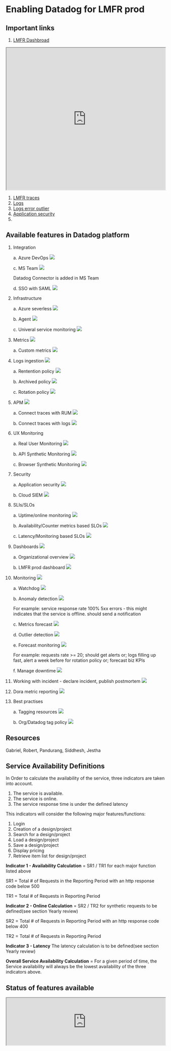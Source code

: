 # Enabling Datadog for LMFR prod

## Important links 

1. [LMFR Dashbroad](https://p.datadoghq.eu/sb/aee7596e-6682-11ee-a351-da7ad0900005-7a2d23d23a6dab9beb8fd8833e071f33)

<iframe width="100%" height="450" name="LMFR Dashboard" src="https://p.datadoghq.eu/sb/aee7596e-6682-11ee-a351-da7ad0900005-7a2d23d23a6dab9beb8fd8833e071f33"></iframe>

1. [LMFR traces](https://app.datadoghq.eu/apm/traces)
1. [Logs]()
1. [Logs error outlier](https://app.datadoghq.eu/watchdog/outlier/3bb742d3-8214-37bb-9110-9f2ad02474f9)
1. [Application security](https://app.datadoghq.eu/security/appsec)
1. 

## Available features in Datadog platform
1. Integration

    a. Azure DevOps ![](https://geps.dev/progress/100)

    c. MS Team ![](https://geps.dev/progress/100)

    Datadog Connector is added in MS Team

    d. SSO with SAML ![](https://geps.dev/progress/0)

1. Infrastructure

    a. Azure severless ![](https://geps.dev/progress/100)

    b. Agent ![](https://geps.dev/progress/100)

    c. Univeral service monitoring ![](https://geps.dev/progress/0)

1. Metrics ![](https://geps.dev/progress/100)

    a. Custom metrics ![](https://geps.dev/progress/0)

1. Logs ingestion ![](https://geps.dev/progress/100)

    a. Rentention policy ![](https://geps.dev/progress/0)
    
    b. Archived policy ![](https://geps.dev/progress/0)

    c. Rotation policy ![](https://geps.dev/progress/0)

1. APM ![](https://geps.dev/progress/100) 

    a. Connect traces with RUM ![](https://geps.dev/progress/0)

    b. Connect traces with logs ![](https://geps.dev/progress/100)

1. UX Monitoring 

    a. Real User Monitoring ![](https://geps.dev/progress/0)
    
    b. API Synthetic Monitoring ![](https://geps.dev/progress/30)
    
    c. Browser Synthetic Monitoring ![](https://geps.dev/progress/100) 

1. Security 
    
    a. Application security ![](https://geps.dev/progress/50)
    
    b. Cloud SIEM ![](https://geps.dev/progress/0)

1. SLIs/SLOs 

    a. Uptime/online monitoring ![](https://geps.dev/progress/50) 
    
    b. Availability/Counter metrics based SLOs ![](https://geps.dev/progress/70)
    
    c. Latency/Monitoring based SLOs ![](https://geps.dev/progress/100)

1. Dashboards ![](https://geps.dev/progress/100)

    a. Organizational overview ![](https://geps.dev/progress/0)

    b. LMFR prod dashboard ![](https://geps.dev/progress/100)

1. Monitoring ![](https://geps.dev/progress/100)

    a. Watchdog ![](https://geps.dev/progress/0)
    
    b. Anomaly detection ![](https://geps.dev/progress/100) 
    
    For example: 
    service response rate 100% 5xx errors - this might indicates that the service is offline.
    should send a notification
    
    c. Metrics forecast ![](https://geps.dev/progress/0)
    
    d. Outlier detection ![](https://geps.dev/progress/100)

    e. Forecast monitoring ![](https://geps.dev/progress/50) 
    
    For example: 
    requests rate >= 20; should get alerts 
    or; logs filling up fast, alert a week before for rotation policy 
    or; forecast biz KPIs

    f. Manage downtime ![](https://geps.dev/progress/0)

1. Working with incident - declare incident, publish postmortem ![](https://geps.dev/progress/0)

1. Dora metric reporting ![](https://geps.dev/progress/0)

1. Best practises

    a. Tagging resources ![](https://geps.dev/progress/100)

    b. Org/Datadog tag policy ![](https://geps.dev/progress/0)

## Resources

Gabriel, Robert, Pandurang, Siddhesh, Jestha

## Service Availability Definitions

In Order to calculate the availability of the service, three indicators are taken into account.

1. The service is available.
2. The service is online.
3. The service response time is under the defined latency

This indicators will consider the following major features/functions:

1. Login
2. Creation of a design/project
3. Search for a design/project
4. Load a design/project
5. Save a design/project
6. Display pricing
7. Retrieve item list for design/project

**Indicator 1 - Availability Calculation** = SR1 / TR1 for each major function listed above 

SR1 = Total # of Requests in the Reporting Period with an http response code below 500

TR1 = Total # of Requests in Reporting Period

**Indicator 2 - Online Calculation** = SR2 / TR2 for synthetic requests to be defined(see section Yearly review)

SR2 = Total # of Requests in Reporting Period with an http response code below 400

TR2 = Total # of Requests in Reporting Period

**Indicator 3 - Latency** The latency calculation is to be defined(see section Yearly review)

**Overall Service Availability Calculation** = For a given period of time, the Service availability will always be the lowest availability of the three indicators above.

## Status of features available 

<iframe width="100%" height="150" name="status" src="https://cyncly-my.sharepoint.com/:x:/p/jestha_wangkheirakpam/EXf-lPd4HaBPurHrHs_KJ9EBwo0NWDM38lS-HkV2UT90JA?e=V9wYrC"></iframe>